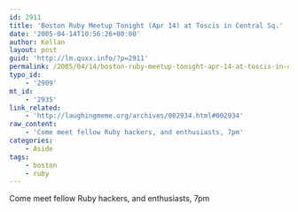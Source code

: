 ```yaml
---
id: 2911
title: 'Boston Ruby Meetup Tonight (Apr 14) at Toscis in Central Sq.'
date: '2005-04-14T10:56:26+00:00'
author: Kellan
layout: post
guid: 'http://lm.quxx.info/?p=2911'
permalink: /2005/04/14/boston-ruby-meetup-tonight-apr-14-at-toscis-in-central-sq/
typo_id:
    - '2909'
mt_id:
    - '2935'
link_related:
    - 'http://laughingmeme.org/archives/002934.html#002934'
raw_content:
    - 'Come meet fellow Ruby hackers, and enthusiasts, 7pm'
categories:
    - Aside
tags:
    - boston
    - ruby
---
```


Come meet fellow Ruby hackers, and enthusiasts, 7pm